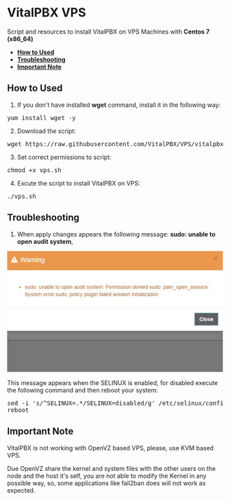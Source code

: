 # VitalPBX VPS
Script and resources to install VitalPBX on VPS Machines with **Centos 7 (x86_64)**

- **[How to Used](#how-to-used)**
- **[Troubleshooting](#troubleshooting)**
- **[Important Note](#important-note)**

## How to Used
1. If you don't have installed __wget__ command, install it in the following way:
<pre>
yum install wget -y
</pre>
2. Download the script:
<pre>
wget https://raw.githubusercontent.com/VitalPBX/VPS/vitalpbx-2/vps.sh
</pre>
3. Set correct permissions to script:
<pre>
chmod +x vps.sh
</pre>
4. Excute the script to install VitalPBX on VPS:
<pre>
./vps.sh
</pre>

## Troubleshooting
1. When apply changes appears the following message: __sudo: unable to open audit system__,

 ![SELINUX ERROR](https://github.com/VitalPBX/VPS/blob/master/resources/selinux.jpg?raw=true)

This message appears when the SELINUX is enabled, for disabled execute the following command and then reboot your system:
<pre>
sed -i 's/^SELINUX=.*/SELINUX=disabled/g' /etc/selinux/config
reboot
</pre>

## Important Note
VitalPBX is not working with OpenVZ based VPS, please, use KVM based VPS.

Due OpenVZ share the kernel and system files with the other users on the node and the host it's self, you are not able to modify the Kernel in any possible way, so, some applications like fail2ban does will not work as expected.
